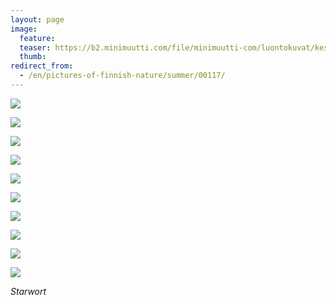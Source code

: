 ```yaml
---
layout: page
image:
  feature:
  teaser: https://b2.minimuutti.com/file/minimuutti-com/luontokuvat/kes%C3%A4/9/DS44873-245px.jpg
  thumb:
redirect_from:
  - /en/pictures-of-finnish-nature/summer/00117/
---
```


![](https://b2.minimuutti.com/file/minimuutti-com/luontokuvat/kes%C3%A4/9/DS44789-800px.jpg)

![](https://b2.minimuutti.com/file/minimuutti-com/luontokuvat/kes%C3%A4/9/DS44799-800px.jpg)

![](https://b2.minimuutti.com/file/minimuutti-com/luontokuvat/kes%C3%A4/9/DS44817-800px.jpg)

![](https://b2.minimuutti.com/file/minimuutti-com/luontokuvat/kes%C3%A4/9/DS44873-800px.jpg)

![](https://b2.minimuutti.com/file/minimuutti-com/luontokuvat/kes%C3%A4/9/DS44887-800px.jpg)

![](https://b2.minimuutti.com/file/minimuutti-com/luontokuvat/kes%C3%A4/9/DS44890-800px.jpg)

![](https://b2.minimuutti.com/file/minimuutti-com/luontokuvat/kes%C3%A4/9/DS44911-800px.jpg)

![](https://b2.minimuutti.com/file/minimuutti-com/luontokuvat/kes%C3%A4/9/DS44916-800px.jpg)

![](https://b2.minimuutti.com/file/minimuutti-com/luontokuvat/kes%C3%A4/9/DS44853-800px.jpg)

![](https://b2.minimuutti.com/file/minimuutti-com/luontokuvat/kes%C3%A4/9/DS44875-800px.jpg)

*Starwort*
